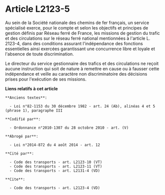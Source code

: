 # Article L2123-5

Au sein de la Société nationale des chemins de fer français, un service spécialisé exerce, pour le compte et selon les
objectifs et principes de gestion définis par Réseau ferré de France, les missions de gestion du trafic et des circulations
sur le réseau ferré national mentionnées à l'article L. 2123-4, dans des conditions assurant l'indépendance des fonctions
essentielles ainsi exercées garantissant une concurrence libre et loyale et l'absence de toute discrimination. 

Le directeur du service gestionnaire des trafics et des circulations ne reçoit aucune instruction qui soit de nature à
remettre en cause ou à fausser cette indépendance et veille au caractère non discriminatoire des décisions prises pour
l'exécution de ses missions.

**Liens relatifs à cet article**

	**Anciens textes**:

	  - Loi n°82-1153 du 30 décembre 1982 - art. 24 (Ab), alinéas 4 et 5 (phrase 1), paragraphe III

	**Codifié par**:

	  - Ordonnance n°2010-1307 du 28 octobre 2010 - art. (V)

	**Abrogé par**:

	  - Loi n°2014-872 du 4 août 2014 - art. 12

	**Cité par**:

	  - Code des transports - art. L2123-10 (VT)
	  - Code des transports - art. L2123-11 (VT)
	  - Code des transports - art. L2131-4 (VD)

	**Cite**:

	  - Code des transports - art. L2123-4 (VD)
